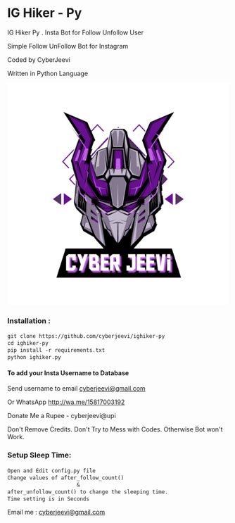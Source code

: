 # IG Hiker - Py
IG Hiker Py . Insta Bot for Follow Unfollow User

Simple Follow UnFollow Bot for Instagram

Coded by CyberJeevi

Written in Python Language

<a href="https://youtube.com/c/CYBERARENA"><img src="1617046401067.png"></a>

### Installation :
```
git clone https://github.com/cyberjeevi/ighiker-py
cd ighiker-py
pip install -r requirements.txt
python ighiker.py
```
#### To add your Insta Username to Database
Send username to email cyberjeevi@gmail.com

Or WhatsApp http://wa.me/15817003192

Donate Me a Rupee - cyberjeevi@upi 


Don't Remove Credits.
Don't Try to Mess with Codes.
Otherwise Bot won't Work.

### Setup Sleep Time:
```
Open and Edit config.py file
Change values of after_follow_count() 
                      &
after_unfollow_count() to change the sleeping time.
Time setting is in Seconds
```

Email me : cyberjeevi@gmail.com
